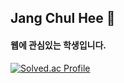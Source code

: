 ## Jang Chul Hee 👋

#### 웹에 관심있는 학생입니다.

[![Solved.ac Profile](http://mazassumnida.wtf/api/v2/generate_badge?boj=ironhee8005)](https://solved.ac/ironhee8005/)
<!--
**jang-namu/jang-namu** is a ✨ _special_ ✨ repository because its `README.md` (this file) appears on your GitHub profile.

Here are some ideas to get you started:

- 🔭 I’m currently working on ...

- 👯 I’m looking to collaborate on ...
- 🤔 I’m looking for help with ...
- 💬 Ask me about ...
- 📫 How to reach me: ...
- 😄 Pronouns: ...
- ⚡ Fun fact: ...
-->
